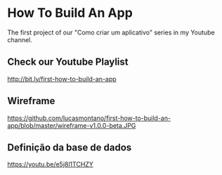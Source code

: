 # How To Build An App
The first project of our "Como criar um aplicativo" series in my Youtube channel.

## Check our Youtube Playlist
http://bit.ly/first-how-to-build-an-app

## Wireframe
https://github.com/lucasmontano/first-how-to-build-an-app/blob/master/wireframe-v1.0.0-beta.JPG

## Definição da base de dados
https://youtu.be/e5j8l1TCHZY
